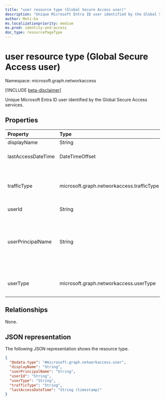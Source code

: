 ```yaml
---
title: "user resource type (Global Secure Access user)"
description: "Unique Microsoft Entra ID user identified by the Global Secure Access servics."
author: Moti-ba
ms.localizationpriority: medium
ms.prod: identity-and-access
doc_type: resourcePageType
---
```


# user resource type (Global Secure Access user)

Namespace: microsoft.graph.networkaccess

[!INCLUDE [beta-disclaimer](../../includes/beta-disclaimer.md)]

Unique Microsoft Entra ID user identified by the Global Secure Access services.

## Properties
|Property|Type|Description|
|:---|:---|:---|
|displayName|String|User display Name.|
|lastAccessDateTime|DateTimeOffset|The date and time of the most recent access.|
|trafficType|microsoft.graph.networkaccess.trafficType|The traffic classification. The possible values are `internet`, `private`, `microsoft365`, and `all`.|
|userId|String|The ID for the user.|
|userPrincipalName|String|A unique identifier that is associated with a user in a system or directory. Typically, this value is an email address that is used for user authentication and identification.|
|userType|microsoft.graph.networkaccess.userType|The user type. The possible values are `member`, `guest`, and `unknownFutureValue`.|

## Relationships
None.

## JSON representation
The following JSON representation shows the resource type.
<!-- {
  "blockType": "resource",
  "@odata.type": "microsoft.graph.networkaccess.user"
}
-->
``` json
{
  "@odata.type": "#microsoft.graph.networkaccess.user",
  "displayName": "String",
  "userPrincipalName": "String",
  "userId": "String",
  "userType": "String",
  "trafficType": "String",
  "lastAccessDateTime": "String (timestamp)"
}
```

